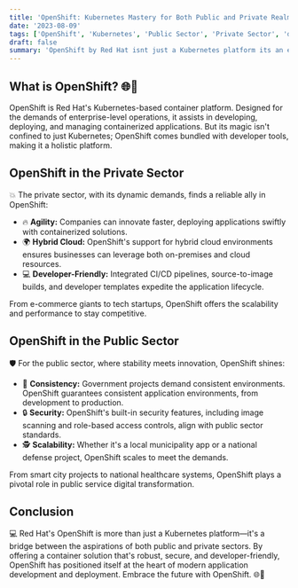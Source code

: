 ```yaml
---
title: 'OpenShift: Kubernetes Mastery for Both Public and Private Realms 🌐🚀'
date: '2023-08-09'
tags: ['OpenShift', 'Kubernetes', 'Public Sector', 'Private Sector', 'devops']
draft: false
summary: 'OpenShift by Red Hat isnt just a Kubernetes platform its an enterprise-grade solution for container orchestration across sectors. Explore how OpenShift is revolutionizing both public and private entities.'
---
```


## What is OpenShift? 🌐🚀

OpenShift is Red Hat's Kubernetes-based container platform. Designed for the demands of enterprise-level operations, it assists in developing, deploying, and managing containerized applications. But its magic isn't confined to just Kubernetes; OpenShift comes bundled with developer tools, making it a holistic platform.

## OpenShift in the Private Sector

💥 The private sector, with its dynamic demands, finds a reliable ally in OpenShift:

- 🔥 **Agility:** Companies can innovate faster, deploying applications swiftly with containerized solutions.
- 🌍 **Hybrid Cloud:** OpenShift's support for hybrid cloud environments ensures businesses can leverage both on-premises and cloud resources.
- 💻 **Developer-Friendly:** Integrated CI/CD pipelines, source-to-image builds, and developer templates expedite the application lifecycle.

From e-commerce giants to tech startups, OpenShift offers the scalability and performance to stay competitive.

## OpenShift in the Public Sector

🛡️ For the public sector, where stability meets innovation, OpenShift shines:

- 🔄 **Consistency:** Government projects demand consistent environments. OpenShift guarantees consistent application environments, from development to production.
- 🔒 **Security:** OpenShift's built-in security features, including image scanning and role-based access controls, align with public sector standards.
- 🕵️ **Scalability:** Whether it's a local municipality app or a national defense project, OpenShift scales to meet the demands.

From smart city projects to national healthcare systems, OpenShift plays a pivotal role in public service digital transformation.

## Conclusion

💻 Red Hat's OpenShift is more than just a Kubernetes platform—it's a bridge between the aspirations of both public and private sectors. By offering a container solution that's robust, secure, and developer-friendly, OpenShift has positioned itself at the heart of modern application development and deployment. Embrace the future with OpenShift. 🌐🚀
